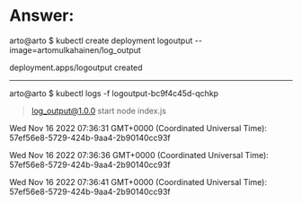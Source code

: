# Answer:

arto@arto $ kubectl create deployment logoutput --image=artomulkahainen/log_output

deployment.apps/logoutput created

----

arto@arto $ kubectl logs -f logoutput-bc9f4c45d-qchkp

> log_output@1.0.0 start
> node index.js

Wed Nov 16 2022 07:36:31 GMT+0000 (Coordinated Universal Time): 57ef56e8-5729-424b-9aa4-2b90140cc93f

Wed Nov 16 2022 07:36:36 GMT+0000 (Coordinated Universal Time): 57ef56e8-5729-424b-9aa4-2b90140cc93f

Wed Nov 16 2022 07:36:41 GMT+0000 (Coordinated Universal Time): 57ef56e8-5729-424b-9aa4-2b90140cc93f
